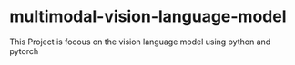 # multimodal-vision-language-model
This Project is focous on the vision language model  using python and pytorch
